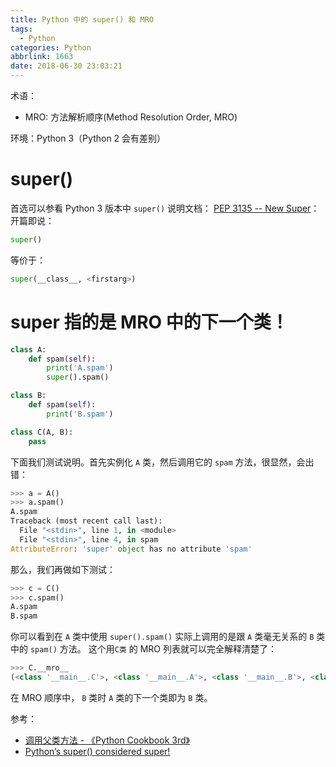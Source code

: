 ```yaml
---
title: Python 中的 super() 和 MRO
tags:
  - Python
categories: Python
abbrlink: 1663
date: 2018-06-30 23:03:21
---
```


术语：

- MRO: 方法解析顺序(Method Resolution Order, MRO)

环境：Python 3（Python 2 会有差别）

# super()

首选可以参看 Python 3 版本中 `super()` 说明文档： [PEP 3135 -- New Super](https://www.python.org/dev/peps/pep-3135/)：
开篇即说：

```python
super()
```

等价于：

```python
super(__class__, <firstarg>)
```

# super 指的是 MRO 中的下一个类！

```python
class A:
    def spam(self):
        print('A.spam')
        super().spam()

class B:
    def spam(self):
        print('B.spam')

class C(A, B):
    pass
```

下面我们测试说明。首先实例化 `A` 类，然后调用它的 `spam` 方法，很显然，会出错：

```python
>>> a = A()
>>> a.spam()
A.spam
Traceback (most recent call last):
  File "<stdin>", line 1, in <module>
  File "<stdin>", line 4, in spam
AttributeError: 'super' object has no attribute 'spam'
```

那么，我们再做如下测试：

```python
>>> c = C()
>>> c.spam()
A.spam
B.spam
```

你可以看到在 `A` 类中使用 `super().spam()` 实际上调用的是跟 `A` 类毫无关系的 `B` 类中的 `spam()` 方法。 这个用`C类` 的 MRO 列表就可以完全解释清楚了：

```python
>>> C.__mro__
(<class '__main__.C'>, <class '__main__.A'>, <class '__main__.B'>, <class 'object'>)
```

在 MRO 顺序中， `B` 类时 `A` 类的下一个类即为 `B` 类。

参考：

- [调用父类方法 - 《Python Cookbook 3rd》](http://python3-cookbook.readthedocs.io/zh_CN/latest/c08/p07_calling_method_on_parent_class.html)
- [Python’s super() considered super!](https://rhettinger.wordpress.com/2011/05/26/super-considered-super/)
